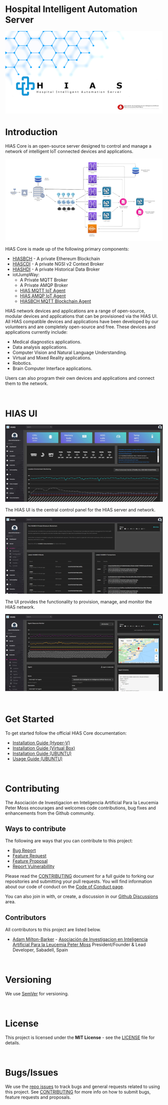 # Hospital Intelligent Automation Server

[![HIAS - Hospital Intelligent Automation System](img/project-banner.jpg)](https://github.com/aiial/hias-core)

# Introduction
HIAS Core is an open-source server designed to control and manage a network of intelligent IoT connected devices and applications.

![HIAS Network](img/hias-network-v3.jpg)

HIAS Core is made up of the following primary components:

- [HIASBCH](https://github.com/aiial/hiasbch) - A private Ethereum Blockchain
- [HIASCDI](https://github.com/aiial/hiascdi) - A private NGSI v2 Context Broker
- [HIASHDI](https://github.com/aiial/hiashdi) - A private Historical Data Broker
- iotJumpWay:
    - A Private MQTT Broker
    - A Private AMQP Broker
    - [HIAS MQTT IoT Agent](https://github.com/aiial/hias-mqtt-iot-agent)
    - [HIAS AMQP IoT Agent](https://github.com/aiial/hias-amqp-iot-agent)
    - [HIASBCH MQTT Blockchain Agent](https://github.com/aiial/hiasbch-mqtt-blockchain-agent)

HIAS network devices and applications are a range of open-source, modular devices and applications that can be provisioned via the HIAS UI. All HIAS compatible devices and applications have been developed by our volunteers and are completely open-source and free. These devices and applications currently include:

- Medical diagnostics applications.
- Data analysis applications.
- Computer Vision and Natural Language Understanding.
- Virtual and Mixed Reality applications.
- Robotics.
- Brain Computer Interface applications.

Users can also program their own devices and applications and connect them to the network.

&nbsp;

# HIAS UI
![HIAS UI - Dashboard](img/hias-ui-dashboard.jpg)

The HIAS UI is the central control panel for the HIAS server and network.

![HIAS UI - HIASBCH](img/hias-ui-hiasbch.jpg)

The UI provides the functionality to provision, manage, and monitor the HIAS network.

![HIAS UI - HIASBCH](img/hias-ui-iot-agent.jpg)

&nbsp;

# Get Started
To get started follow the official HIAS Core documentation:

- [Installation Guide (Hyper-V)](installation/hyperv.md)
- [Installation Guide (Virtual Box)](installation/virtualbox.md)
- [Installation Guide (UBUNTU)](installation/ubuntu.md)
- [Usage Guide (UBUNTU)](usage/ubuntu.md)

&nbsp;

# Contributing
The Asociación de Investigacion en Inteligencia Artificial Para la Leucemia Peter Moss encourages and welcomes code contributions, bug fixes and enhancements from the Github community.

## Ways to contribute

The following are ways that you can contribute to this project:

- [Bug Report](https://github.com/aiial/hias-core/issues/new?assignees=&labels=&template=bug_report.md&title=)
- [Feature Request](https://github.com/aiial/hias-core/issues/new?assignees=&labels=&template=feature_request.md&title=)
- [Feature Proposal](https://github.com/aiial/hias-core/issues/new?assignees=&labels=&template=feature-proposal.md&title=)
- [Report Vulnerabillity](https://github.com/aiial/hias-core/issues/new?assignees=&labels=&template=report-a-vulnerability.md&title=)

Please read the [CONTRIBUTING](https://github.com/aiial/hias-core/blob/master/CONTRIBUTING.md "CONTRIBUTING") document for a full guide to forking our repositories and submitting your pull requests. You will find information about our code of conduct on the [Code of Conduct page](https://github.com/aiial/hias-core/blob/master/CODE-OF-CONDUCT.md "Code of Conduct page").

You can also join in with, or create, a discussion in our [Github Discussions](https://github.com/aiial/HIASCDI/discussions) area.

## Contributors

All contributors to this project are listed below.

- [Adam Milton-Barker](https://www.leukemiaairesearch.com/association/volunteers/adam-milton-barker "Adam Milton-Barker") - [Asociación de Investigacion en Inteligencia Artificial Para la Leucemia Peter Moss](https://www.leukemiaresearchassociation.ai "Asociación de Investigacion en Inteligencia Artificial Para la Leucemia Peter Moss") President/Founder & Lead Developer, Sabadell, Spain

&nbsp;

# Versioning
We use [SemVer](https://semver.org/) for versioning.

&nbsp;

# License
This project is licensed under the **MIT License** - see the [LICENSE](https://github.com/aiial/hias-core/blob/master/LICENSE "LICENSE") file for details.

&nbsp;

# Bugs/Issues
We use the [repo issues](https://github.com/aiial/hias-core/issues "repo issues") to track bugs and general requests related to using this project. See [CONTRIBUTING](https://github.com/aiial/hias-core/blob/master/CONTRIBUTING.md "CONTRIBUTING") for more info on how to submit bugs, feature requests and proposals.
